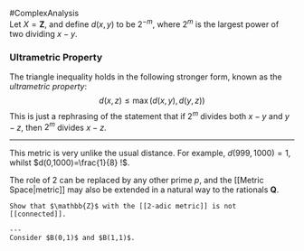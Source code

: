 #ComplexAnalysis  
Let $X=\mathbf{Z}$, and define $d(x, y)$ to be $2^{-m}$, where $2^{m}$ is the largest power of two dividing $x-y$.
### Ultrametric Property
The triangle inequality holds in the following stronger form, known as the *ultrametric property*:
$$
d(x, z) \leqslant \max (d(x, y), d(y, z))
$$
This is just a rephrasing of the statement that if $2^{m}$ divides both $x-y$ and $y-z$, then $2^{m}$ divides $x-z$.

---

This metric is very unlike the usual distance.
For example, $d(999,1000)=1$, whilst $d(0,1000)=\frac{1}{8} !$.

The role of 2 can be replaced by any other prime $p$, and the [[Metric Space|metric]] may also be extended in a natural way to the rationals $\mathbf{Q}$.

```ad-question
Show that $\mathbb{Z}$ with the [[2-adic metric]] is not [[connected]].

---
Consider $B(0,1)$ and $B(1,1)$.
```
